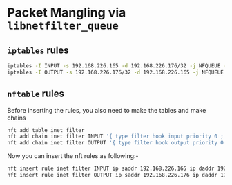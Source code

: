 # Packet Mangling via `libnetfilter_queue`

## `iptables` rules
```bash
iptables -I INPUT -s 192.168.226.165 -d 192.168.226.176/32 -j NFQUEUE --queue-num 1 # destination is client and source is server
iptables -I OUTPUT -s 192.168.226.176/32 -d 192.168.226.165 -j NFQUEUE --queue-num 1 # server destination and client source
```

## `nftable` rules
Before inserting the rules, you also need to make the tables and make chains
```bash
nft add table inet filter 
nft add chain inet filter INPUT '{ type filter hook input priority 0 ; policy accept ; }'
nft add chain inet filter OUTPUT '{ type filter hook output priority 0 ; policy accept ; }'
```
Now you can insert the nft rules as following:-
```bash
nft insert rule inet filter INPUT ip saddr 192.168.226.165 ip daddr 192.168.226.176 counter queue num 1 
nft insert rule inet filter OUTPUT ip saddr 192.168.226.176 ip daddr 192.168.226.165 counter queue num 1 
```
